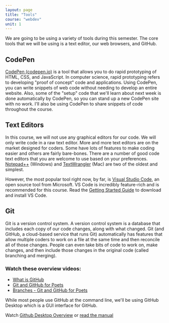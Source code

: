 ```yaml
---
layout: page
title: "Tools"
course: "webdev"
unit: 1
---
```

We are going to be using a variety of tools during this semester. The core tools that we will be using is a text editor, our web browsers, and GitHub.

## CodePen
[CodePen (codepen.io)](http://www.codepen.io) is a tool that allows you to do rapid prototyping of HTML, CSS, and JavaScript. In computer science, rapid prototyping refers to developing "proof of concept" code and applications. Using CodePen, you can write snippets of web code without needing to develop an entire website. Also, some of the "setup" code that we'll learn about next week is done automatically by CodePen, so you can stand up a new CodePen site with no work. I'll also be using CodePen to share snippets of code throughout the course.

## Text Editors
In this course, we will not use any graphical editors for our code. We will only write code in a raw text editor. More and more text editors are on the market designed for coders. Some have lots of features to make coding easier and others are fairly bare-bones. There are a number of good code text editors that you are welcome to use based on your preferences. [Notepad++](https://notepad-plus-plus.org/downloads/) (Windows) and [TextWrangler](https://www.barebones.com/products/textwrangler/download.html) (Mac) are two of the oldest and simplest.  

However, the most popular tool right now, by far, is [Visual Studio Code](https://code.visualstudio.com), an open source tool from Microsoft. VS Code is incredibly feature-rich and is recommended for this course. Read the [Getting Started Guide](https://code.visualstudio.com/learn/get-started/basics) to download and install VS Code. 

## Git
Git is a version control system. A version control system is a database that includes each copy of our code changes, along with what changed. Git (and GitHub, a cloud-based service that runs Git) automatically has features that allow multiple coders to work on a file at the same time and then reconcile all of those changes. People can even take bits of code to work on, make changes, and then include those changes in the original code (called branching and merging).

### Watch these overview videos:
* [What is GitHub](https://www.youtube.com/watch?v=w3jLJU7DT5E)
* [Git and GitHub for Poets](https://www.youtube.com/watch?v=BCQHnlnPusY&list=PLRqwX-V7Uu6ZF9C0YMKuns9sLDzK6zoiV&index=1)
* [Branches - Git and GitHub for Poets](https://www.youtube.com/watch?v=oPpnCh7InLY&list=PLRqwX-V7Uu6ZF9C0YMKuns9sLDzK6zoiV&index=2)

While most people use GitHub at the command line, we'll be using GitHub Desktop which is a GUI interface for GitHub.

Watch [Github Desktop Overview](https://www.youtube.com/watch?v=S7f8qJscmRE) or [read the manual](https://docs.github.com/en/free-pro-team@latest/desktop/contributing-and-collaborating-using-github-desktop/adding-and-cloning-repositories)